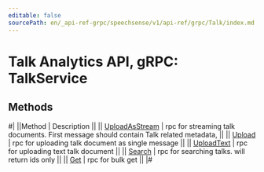 ```yaml
---
editable: false
sourcePath: en/_api-ref-grpc/speechsense/v1/api-ref/grpc/Talk/index.md
---
```


# Talk Analytics API, gRPC: TalkService

## Methods

#|
||Method | Description ||
|| [UploadAsStream](uploadAsStream.md) | rpc for streaming talk documents. First message should contain Talk related metadata, ||
|| [Upload](upload.md) | rpc for uploading talk document as single message ||
|| [UploadText](uploadText.md) | rpc for uploading text talk document ||
|| [Search](search.md) | rpc for searching talks. will return ids only ||
|| [Get](get.md) | rpc for bulk get ||
|#